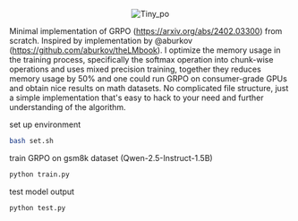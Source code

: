 <div align="center">

![Tiny_po](https://github.com/user-attachments/assets/82a6488e-9434-4192-a97c-0d4af4823f8d)

</div>

Minimal implementation of GRPO (https://arxiv.org/abs/2402.03300) from scratch. Inspired by implementation by @aburkov (https://github.com/aburkov/theLMbook). I optimize the memory usage in the training process, specifically the softmax operation into chunk-wise operations and uses mixed precision training, together they reduces memory usage by 50% and one could run GRPO on consumer-grade GPUs and obtain nice results on math datasets. No complicated file structure, just a simple implementation that's easy to hack to your need and further understanding of the algorithm. 

set up environment 
```bash
bash set.sh 
```

train GRPO on gsm8k dataset (Qwen-2.5-Instruct-1.5B)
```bash
python train.py
```

test model output 
```bash
python test.py
```


